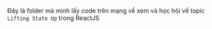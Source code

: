 Đây là folder mà mình lấy code trên mạng về xem và học hỏi về topic `Lifting State Up` trong ReactJS
